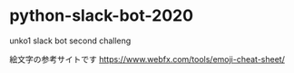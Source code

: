 # python-slack-bot-2020
unko1
slack bot
second challeng

絵文字の参考サイトです
https://www.webfx.com/tools/emoji-cheat-sheet/
